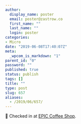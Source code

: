 ```yaml
---
author:
  display_name: poster
  email: poster@zastrow.co
  first_name: ""
  last_name: ""
  login: poster
categories:
- Micro
date: "2019-06-08T17:40:07Z"
meta:
  _wpcom_is_markdown: "1"
parent_id: "0"
password: ""
published: true
status: publish
tags: []
title: ""
type: post
slug: 657
aliases:
  - /2019/06/657/
---
```

<p><span>📍</span> Checked in at <a href="https://4sq.com/2KteTpN">EPIC Coffee Shop</a>.</p>
